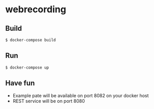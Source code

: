 # webrecording

## Build

    $ docker-compose build

## Run
    
    $ docker-compose up
    
## Have fun

- Example pate will be available on port 8082 on your docker host
- REST service will be on port 8080
